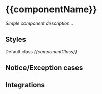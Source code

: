 # {{componentName}}

_Simple component description..._

## Styles

Default class _{{componentClass}}_

## Notice/Exception cases

## Integrations
